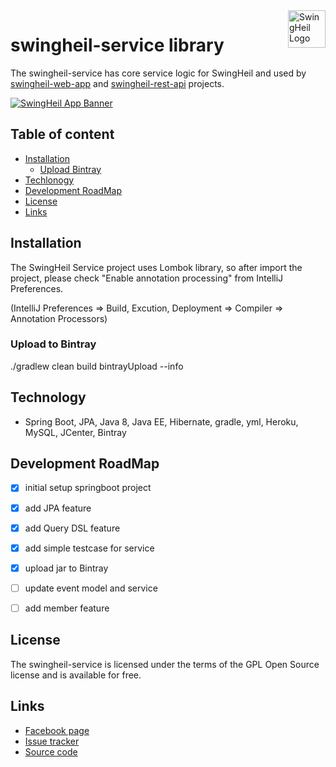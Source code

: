 <a href="fb.me/swingheilapp/">
    <img src="https://t1.daumcdn.net/cfile/tistory/99CEF04C5B3066E235" alt="SwingHeil Logo" title="SwingHeil" align="right" height="60" />
</a>

swingheil-service library
======================

The swingheil-service has core service logic for SwingHeil and used by [swingheil-web-app](https://github.com/tomparkpro/swingheil-web-app) and [swingheil-rest-api](https://github.com/tomparkpro/swingheil-rest-api) projects.

[![SwingHeil App Banner](https://t1.daumcdn.net/cfile/tistory/9912074C5B3066E107)](https://github.com/tomparkpro/swingheil-service/)

## Table of content

- [Installation](#installation)
    - [Upload Bintray](#upload-to-bintray)
- [Techlonogy](#technology)
- [Development RoadMap](#development-roadmap)
- [License](#license)
- [Links](#links)

## Installation

The SwingHeil Service project uses Lombok library, so after import the project, 
please check "Enable annotation processing" from IntelliJ Preferences.

(IntelliJ Preferences => Build, Excution, Deployment => Compiler => Annotation Processors)


### Upload to Bintray

./gradlew clean build bintrayUpload --info


## Technology

- Spring Boot, JPA, Java 8, Java EE, Hibernate, gradle, yml, Heroku, MySQL, JCenter, Bintray


## Development RoadMap

- [x] initial setup springboot project
- [x] add JPA feature
- [x] add Query DSL feature
- [x] add simple testcase for service
- [x] upload jar to Bintray
- [ ] update event model and service
- [ ] add member feature


## License

The swingheil-service is licensed under the terms of the GPL Open Source
license and is available for free.


## Links

* [Facebook page](https://www.facebook.com/swingheilapp)
* [Issue tracker](https://github.com/tomparkpro/swingheil-service/issues)
* [Source code](https://github.com/tomparkpro/swingheil-service)

